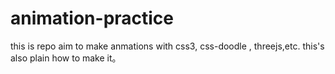 # animation-practice
this is repo aim to make anmations with css3, css-doodle , threejs,etc. this's also plain how to make it。

